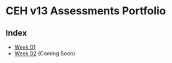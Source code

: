 # CEH v13 Assessments Portfolio

## Index
- [Week 01](Week-01/)
- [Week 02](Week-02/) (Coming Soon)
